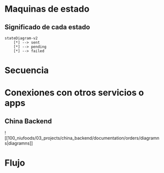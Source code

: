 
# Maquinas de estado

## Significado de cada estado

```mermaid
stateDiagram-v2
	[*] --> sent
	[*] --> pending
	[*] --> failed
```


# Secuencia


# Conexiones con otros servicios o apps

## China Backend
![[100_niufoods/03_projects/china_backend/documentation/orders/diagramns|diagramns]]

# Flujo 